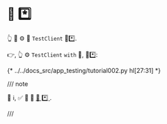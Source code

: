 # 🔬 *️⃣

👆 💪 ⚙️ 🎏 `TestClient` 💯*️⃣.

👉, 👆 ⚙️ `TestClient` `with` 📄, 🔗*️⃣:

{* ../../docs_src/app_testing/tutorial002.py hl[27:31] *}

/// note

🌅 ℹ, ✅ 💃 🧾 <a href="https://www.starlette.dev/testclient/#testing-websocket-sessions" class="external-link" target="_blank">🔬 *️⃣ </a>.

///
